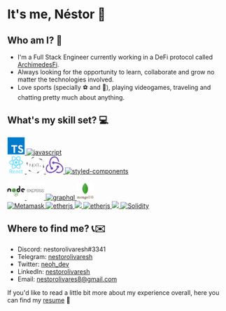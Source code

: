 # It's me, Néstor 🦖

## Who am I? 🤔 

* I'm a Full Stack Engineer currently working in a DeFi protocol called <a href="https://archimedesfi.com/" target="_blank">ArchimedesFi</a>.
* Always looking for the opportunity to learn, collaborate and grow no matter the technologies involved.
* Love sports (specially ⚽️ and 🏀), playing videogames, traveling and chatting pretty much about anything.

## What's my skill set? 💻
<a href="https://www.typescriptlang.org/" rel="nofollow"> <img src="https://raw.githubusercontent.com/devicons/devicon/master/icons/typescript/typescript-original.svg" alt="typescript" style="max-width: 100%;" width="40" height="40"> </a> 
<a href="https://www.javascript.com/" rel="nofollow"> <img src="https://logodownload.org/wp-content/uploads/2022/04/javascript-logo-1.png" alt="javascript" style="max-width: 100%;" width="40" height="40"> </a> 
<br />
 <a href="https://reactjs.org/" rel="nofollow"> <img src="https://raw.githubusercontent.com/devicons/devicon/master/icons/react/react-original-wordmark.svg" alt="react" style="max-width: 100%;" width="40" height="40"> </a> 
 <a href="https://nextjs.org/" rel="nofollow"> <img src="https://raw.githubusercontent.com/Rohan-Shakya/Rohan-Shakya/master/images/next_logo.png" alt="next" style="max-width: 100%;" width="40" height="40"> </a>
<a href="https://redux.js.org" rel="nofollow"> <img src="https://raw.githubusercontent.com/devicons/devicon/master/icons/redux/redux-original.svg" alt="redux" style="max-width: 100%;" width="40" height="40"> </a>
<a href="https://styled-components.com/" rel="nofollow"> <img src="https://cdn.worldvectorlogo.com/logos/styled-components-1.svg" alt="styled-components" style="max-width: 100%;" width="40" height="40"> </a>  
<br />
<a href="https://nodejs.org" rel="nofollow"> <img src="https://raw.githubusercontent.com/devicons/devicon/master/icons/nodejs/nodejs-original-wordmark.svg" alt="nodejs" style="max-width: 100%;" width="40" height="40"> </a>
<a href="https://expressjs.com" rel="nofollow"> <img src="https://raw.githubusercontent.com/devicons/devicon/master/icons/express/express-original-wordmark.svg" alt="express" style="max-width: 100%;" width="40" height="40"> </a>
<a href="https://graphql.org" rel="nofollow"> <img src="https://www.google.com/url?sa=i&url=https%3A%2F%2Fgraphql.org%2F&psig=AOvVaw36fBJcri5SRg5YEI7tBIpk&ust=1720028414800000&source=images&cd=vfe&opi=89978449&ved=0CBEQjRxqFwoTCKCl16bziIcDFQAAAAAdAAAAABAI" alt="graphql" data-canonical-src="https://www.vectorlogo.zone/logos/graphql/graphql-icon.svg" style="max-width: 100%;" width="40" height="40"> </a>
<a href="https://www.mongodb.com/" rel="nofollow"> <img src="https://raw.githubusercontent.com/devicons/devicon/master/icons/mongodb/mongodb-original-wordmark.svg" alt="mongodb" style="max-width: 100%;" width="40" height="40"> </a>
<br />
<a href="https://metamask.io/" rel="nofollow"> <img src="https://camo.githubusercontent.com/ba3571cb9a7eccf9703b2b6b46341c73ed2934bcde2202a520c68ebd4a1bf5f6/68747470733a2f2f75706c6f61642e77696b696d656469612e6f72672f77696b6970656469612f636f6d6d6f6e732f7468756d622f332f33362f4d6574614d61736b5f466f782e7376672f3230343870782d4d6574614d61736b5f466f782e7376672e706e67" alt="Metamask" data-canonical-src="https://upload.wikimedia.org/wikipedia/commons/thumb/3/36/MetaMask_Fox.svg/2048px-MetaMask_Fox.svg.png" style="max-width: 100%;" width="40" height="40"> </a>
<a href="https://docs.ethers.io/v5/" rel="nofollow"> <img src="https://seeklogo.com/images/E/ethers-logo-D5B86204D8-seeklogo.com.png" alt="etherjs" style="max-width: 100%;" width="60" height="40"> </a>
<a href="https://web3js.readthedocs.io" rel="nofollow"> <img src="https://seeklogo.com/images/W/web3js-logo-62DEE79B50-seeklogo.com.png" data-canonical-src="https://miro.medium.com/max/1400/1*2GHi9FwnyA5UTJpcxPSG7A.jpeg" style="max-width: 100%;" width="38px"> </a>
<a href="https://ceramic.network/" rel="nofollow"> <img src="https://assets.website-files.com/609ab8eae6dd417c085cc925/609b2ba76d637745d781160e_logo-ceramic.png" alt="etherjs" style="max-width: 100%;" width="40" height="40"> </a>
<a href="https://hardhat.org" rel="nofollow"> <img src="https://seeklogo.com/images/H/hardhat-logo-888739EBB4-seeklogo.com.png" data-canonical-src="https://encrypted-tbn0.gstatic.com/images?q=tbn:ANd9GcRj4GcOrXLeO9nnIV7OMu0BB17J46L3Okm1-w&amp;usqp=CAU" style="max-width: 100%;" width="32px"> </a>
<a href="https://soliditylang.org/" rel="nofollow"> <img src="https://camo.githubusercontent.com/0454a9ae01714d5c8f0a2703041970d64b653256975d40b9975df942cf2bdc4b/68747470733a2f2f736f6c69646974796c616e672e6f72672f696d616765732f6c6f676f2e737667" alt="Solidity" data-canonical-src="https://soliditylang.org/images/logo.svg" style="max-width: 100%;" width="40" height="40"> </a>

## Where to find me? 📞✉️
* Discord:  nestorolivaresh#3341
* Telegram:  <a rel="nofollow" href="https://t.me/nestorolivaresh">nestorolivaresh</a>
* Twitter: <a rel="nofollow" href="https://twitter.com/neoh_dev">neoh_dev</a>
* LinkedIn: <a rel="nofollow" href="https://linkedin.com/in/nestorolivaresh">nestorolivaresh</a>
* Email: nestorolivares8@gmail.com

If you'd like to read a little bit more about my experience overall, here you can find my <a rel="nofollow" href="https://drive.google.com/file/d/1L0Allf7kOKami_amcVL4-ySp8HOxZRBD/view?usp=sharing">resume</a> 📄

<!--
**nestorolivaresh/nestorolivaresh** is a ✨ _special_ ✨ repository because its `README.md` (this file) appears on your GitHub profile.

Here are some ideas to get you started:

- 🔭 I’m currently working on ...
- 🌱 I’m currently learning ...
- 👯 I’m looking to collaborate on ...
- 🤔 I’m looking for help with ...
- 💬 Ask me about ...
- 📫 How to reach me: ...
- 😄 Pronouns: ...
- ⚡ Fun fact: ...
-->
